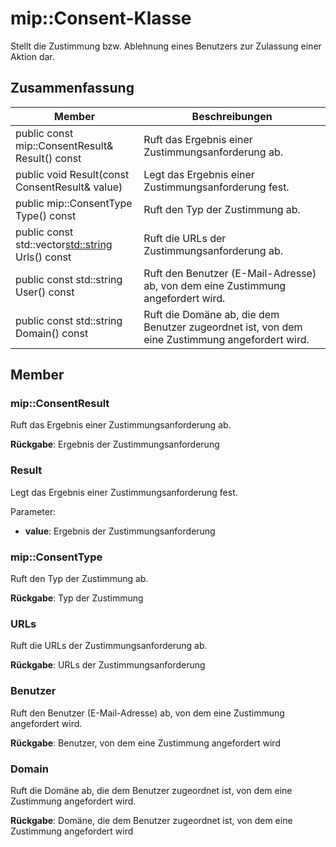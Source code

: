 # <a name="class-mipconsent"></a>mip::Consent-Klasse 
Stellt die Zustimmung bzw. Ablehnung eines Benutzers zur Zulassung einer Aktion dar.
  
## <a name="summary"></a>Zusammenfassung
 Member                        | Beschreibungen                                
--------------------------------|---------------------------------------------
 public const mip::ConsentResult& Result() const  |  Ruft das Ergebnis einer Zustimmungsanforderung ab.
 public void Result(const ConsentResult& value)  |  Legt das Ergebnis einer Zustimmungsanforderung fest.
 public mip::ConsentType Type() const  |  Ruft den Typ der Zustimmung ab.
public const std::vector<std::string> Urls() const  |  Ruft die URLs der Zustimmungsanforderung ab.
 public const std::string User() const  |  Ruft den Benutzer (E-Mail-Adresse) ab, von dem eine Zustimmung angefordert wird.
 public const std::string Domain() const  |  Ruft die Domäne ab, die dem Benutzer zugeordnet ist, von dem eine Zustimmung angefordert wird.
  
## <a name="members"></a>Member
  
### <a name="mipconsentresult"></a>mip::ConsentResult
Ruft das Ergebnis einer Zustimmungsanforderung ab.

  
**Rückgabe**: Ergebnis der Zustimmungsanforderung
  
### <a name="result"></a>Result
Legt das Ergebnis einer Zustimmungsanforderung fest.

Parameter:  
* **value**: Ergebnis der Zustimmungsanforderung


  
### <a name="mipconsenttype"></a>mip::ConsentType
Ruft den Typ der Zustimmung ab.

  
**Rückgabe**: Typ der Zustimmung
  
### <a name="urls"></a>URLs
Ruft die URLs der Zustimmungsanforderung ab.

  
**Rückgabe**: URLs der Zustimmungsanforderung
  
### <a name="user"></a>Benutzer
Ruft den Benutzer (E-Mail-Adresse) ab, von dem eine Zustimmung angefordert wird.

  
**Rückgabe**: Benutzer, von dem eine Zustimmung angefordert wird
  
### <a name="domain"></a>Domain
Ruft die Domäne ab, die dem Benutzer zugeordnet ist, von dem eine Zustimmung angefordert wird.

  
**Rückgabe**: Domäne, die dem Benutzer zugeordnet ist, von dem eine Zustimmung angefordert wird